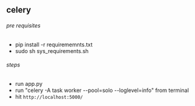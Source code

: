 <h2> celery </h2>

<h6> pre requisites </h6>

 *  pip install -r requirememnts.txt
 *  sudo sh sys_requirements.sh

<h6> steps </h6>

* run app.py
* run "celery -A task worker --pool=solo --loglevel=info" from terminal
* hit `http://localhost:5000/`


